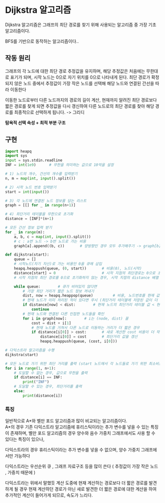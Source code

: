 # Dijkstra 알고리즘

Dijkstra 알고리즘은 그래프의 최단 경로를 찾기 위해 사용되는 알고리즘 중 가장 기초 알고리즘이다. 

BFS를 기반으로 동작하는 알고리즘이다..  

## 작동 원리 
그래프의 각 노드에 대한 최단 경로 추정값을 유지하며, 해당 추정값은 처음에는 무한대로 표기가 되며, 시작 노드는 0으로 자기 위치를 0으로 나타내게 된다. 
최단 경로가 확정되지 않은 노드 중에서 추정값이 가장 작은 노드를 선택해 해당 노드와 연결된 간선을 따라 이동한다  

이동한 노드로부터  다른 노드까지의 경로의 길이 계산, 현재까지 알려진 최단 경로보다 짧은 경로를 찾게 되면 추정값을 다시 갱신하여 다른 노드로의 최단 경로를 찾아 해당 경로를 최종적으로 선택하게 됩니다.  -> 그리디 

**탐욕적 선택 속성 + 최적 부분 구조**

## 구현

```python
import heapq
import sys
input = sys.stdin.readline
INF = int(1e9)      # 무한을 의미하는 값으로 10억을 설정

# 1) 노드의 개수, 간선의 개수를 입력받기
n, m = map(int, input().split())

# 2) 시작 노드 번호 입력받기
start = int(input())

# 3) 각 노드에 연결된 노드 정보를 담는 리스트
graph = [[] for _ in range(n+1)]

# 4) 최단거리 테이블을 무한으로 초기화
distance = [INF]*(n+1)

# 모든 간선 정보 입력 받기
for _ in range(m):
    a, b, c = map(int, input().split())
    # c : a번 노드 -> b번 노드로 가는 비용
    graph[a].append((b, c))       # 양방향인 경우 모두 추가해주기 -> graph[b].append(a, c)

def dijkstra(start):
    queue = []
    # 시작노드(자기 자신)로 가는 비용인 0을 큐에 삽입
    heapq.heappush(queue, (0, start))       # 비용(0), 노드(시작)
    distance[start] = 0						# 시작 지점의 최단경로는 0으로 초기화한다 (중요!)
    # 시작 지점의 최단 경로를 0으로 초기화하지 않는 경우, 시작 지점의 distance 배열 값이 10억(1e9)이 됨

    while queue:        # 큐가 비어있지 않다면
        # 가장 최단 거리가 짧은 노드 정보 꺼내기
        dist, now = heapq.heappop(queue)         # 비용, 노드번호를 현재 값으로 갱신
        # 현재 노드가 이미 처리된 적이 있다면 무시 (최단거리 테이블에 저장된 값이 더 작다면 continue)
        if distance[now] < dist:        # 현재 노드의 최단거리 테이블 값 < 현재 노드의 비용
            continue
        # 현재 노드와 연결된 다른 인접한 노드들을 확인
        for i in graph[now]:        # i는 (node, dist) 꼴
            cost = dist + i[1]
            # 현재 노드를 거쳐서 다른 노드로 이동하는 거리가 더 짧은 경우
            if distance[i[0]] > cost:       # 새로 계산한 cost 비용이 더 작으면
                distance[i[0]] = cost       # 최단거리 값을 갱신
                heapq.heappush(queue, (cost, i[0]))

# 다익스트라 알고리즘을 수행
dijkstra(start)

# 모든 노드로 가기 위한 최단 거리를 출력 (start 노드에서 각 노드들로 가기 위한 최소비용)
for i in range(1, n+1):
    # 도달할 수 없는 경우, 값으로 무한을 출력
    if distance[i] == INF:
        print("INF")
    # 도달할 수 있는 경우, 최단거리를 출력
    else:
        print(distance[i])
```


### 특징 
일반적으로 A\*와 벨만 포드 알고리즘과 많이 비교되는 알고리즘이다.  
A\*의 경우 기존 다익스트라 알고리즘에 휴리스틱이라는 추가 변수를 넣을 수 있는 특징이 존재하며, 
벨만 포드 알고리즘의 경우 양수와 음수 가중치 그래프에서도 사용 할 수 있다는 특징이 있으나, 

다익스트라의 경우 휴리스틱이라는 추가 변수를 넣을 수 없으며, 양수 가중치 그래프에서만 가능하다 

다익스트라는 우선순위 큐 , 그래프 자료구조 등을 많이 쓴다 (  추정값이 가장 작은 노드 , 가중치 때문에 )

다익스트라는 위에서 말했듯 계산 도중에 현재 계산하는 경로보다 더 짧은 경로를 발견하게 될 경우 현재 계산하던 경로가 아닌 새로 발견한 더 짧은 경로에 대한 계산을 하여 추가적인 계산이 들어가게 되므로, 속도가 느리다. 


